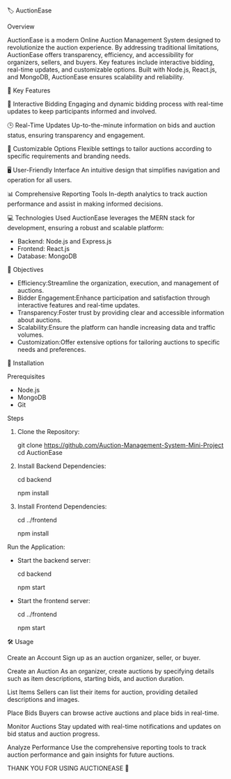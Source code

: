 🏷️ AuctionEase

 Overview 
 
AuctionEase is a modern Online Auction Management System designed to revolutionize the auction experience. By addressing traditional limitations, AuctionEase offers transparency, efficiency, and accessibility for organizers, sellers, and buyers. Key features include interactive bidding, real-time updates, and customizable options. Built with Node.js, React.js, and MongoDB, AuctionEase ensures scalability and reliability.

🚀 Key Features

🎯 Interactive Bidding
Engaging and dynamic bidding process with real-time updates to keep participants informed and involved.

🕒 Real-Time Updates
Up-to-the-minute information on bids and auction status, ensuring transparency and engagement.

🎨 Customizable Options
Flexible settings to tailor auctions according to specific requirements and branding needs.

🖥️ User-Friendly Interface
An intuitive design that simplifies navigation and operation for all users.

📊 Comprehensive Reporting Tools
In-depth analytics to track auction performance and assist in making informed decisions.

💻 Technologies Used
AuctionEase leverages the MERN stack for development, ensuring a robust and scalable platform:

- Backend: Node.js and Express.js
- Frontend: React.js
- Database: MongoDB

🎯 Objectives

- Efficiency:Streamline the organization, execution, and management of auctions.
- Bidder Engagement:Enhance participation and satisfaction through interactive features and real-time updates.
- Transparency:Foster trust by providing clear and accessible information about auctions.
- Scalability:Ensure the platform can handle increasing data and traffic volumes.
- Customization:Offer extensive options for tailoring auctions to specific needs and preferences.

🔧 Installation

Prerequisites
- Node.js
- MongoDB
- Git

Steps
1. Clone the Repository:
   
   git clone https://github.com/Auction-Management-System-Mini-Project
   cd AuctionEase
   
2. Install Backend Dependencies:
   
   cd backend
   
   npm install
   
4. Install Frontend Dependencies:
   
   cd ../frontend
   
   npm install
   

Run the Application:

- Start the backend server:
  
  cd backend
  
  npm start
  
- Start the frontend server:
  
  cd ../frontend
  
  npm start
  

🛠️ Usage

Create an Account
Sign up as an auction organizer, seller, or buyer.

Create an Auction
As an organizer, create auctions by specifying details such as item descriptions, starting bids, and auction duration.

List Items
Sellers can list their items for auction, providing detailed descriptions and images.

Place Bids
Buyers can browse active auctions and place bids in real-time.

 Monitor Auctions
Stay updated with real-time notifications and updates on bid status and auction progress.

Analyze Performance
Use the comprehensive reporting tools to track auction performance and gain insights for future auctions.



THANK YOU FOR USING AUCTIONEASE 🎉

